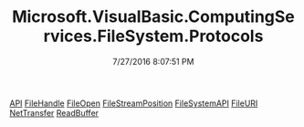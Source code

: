 ﻿---
title: Microsoft.VisualBasic.ComputingServices.FileSystem.Protocols
date: 7/27/2016 8:07:51 PM
---

[API](T-Microsoft.VisualBasic.ComputingServices.FileSystem.Protocols.API.html)
[FileHandle](T-Microsoft.VisualBasic.ComputingServices.FileSystem.Protocols.FileHandle.html)
[FileOpen](T-Microsoft.VisualBasic.ComputingServices.FileSystem.Protocols.FileOpen.html)
[FileStreamPosition](T-Microsoft.VisualBasic.ComputingServices.FileSystem.Protocols.FileStreamPosition.html)
[FileSystemAPI](T-Microsoft.VisualBasic.ComputingServices.FileSystem.Protocols.FileSystemAPI.html)
[FileURI](T-Microsoft.VisualBasic.ComputingServices.FileSystem.Protocols.FileURI.html)
[NetTransfer](T-Microsoft.VisualBasic.ComputingServices.FileSystem.Protocols.NetTransfer.html)
[ReadBuffer](T-Microsoft.VisualBasic.ComputingServices.FileSystem.Protocols.ReadBuffer.html)
